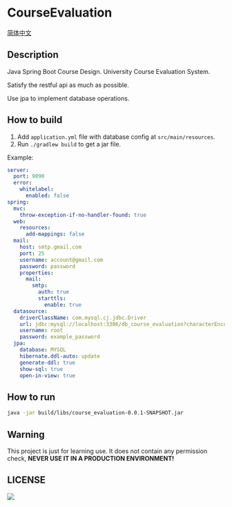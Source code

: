 # CourseEvaluation

[简体中文](README-CN.md)

## Description

Java Spring Boot Course Design. University Course Evaluation System.

Satisfy the restful api as much as possible.

Use jpa to implement database operations.

## How to build

1. Add `application.yml` file with database config at `src/main/resources`.
2. Run `./gradlew build` to get a jar file.

Example:

```yml
server:
  port: 9090
  error:
    whitelabel:
      enabled: false
spring:
  mvc:
    throw-exception-if-no-handler-found: true
  web:
    resources:
      add-mappings: false
  mail:
    host: smtp.gmail.com
    port: 25
    username: account@gmail.com
    password: password
    properties:
      mail:
        smtp:
          auth: true
          starttls:
            enable: true
  datasource:
    driverClassName: com.mysql.cj.jdbc.Driver
    url: jdbc:mysql://localhost:3306/db_course_evaluation?characterEncoding=utf-8
    username: root
    password: example_password
  jpa:
    database: MYSQL
    hibernate.ddl-auto: update
    generate-ddl: true
    show-sql: true
    open-in-view: true
```

## How to run

```bash
java -jar build/libs/course_evaluation-0.0.1-SNAPSHOT.jar
```

## Warning

This project is just for learning use. It does not contain any permission check, **NEVER USE IT IN A PRODUCTION ENVIRONMENT!**

## LICENSE

<a href="https://www.gnu.org/licenses/agpl-3.0.en.html">
<img src="https://www.gnu.org/graphics/agplv3-155x51.png">
</a>
